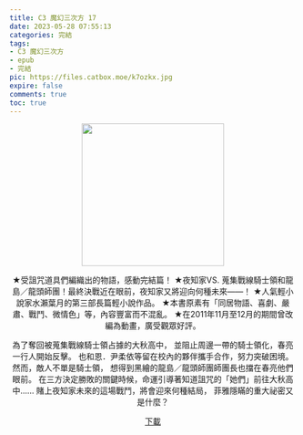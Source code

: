 ```yaml
---
title: C3 魔幻三次方 17
date: 2023-05-28 07:55:13
categories: 完結
tags:
- C3 魔幻三次方
- epub
- 完結
pic: https://files.catbox.moe/k7ozkx.jpg
expire: false
comments: true
toc: true
---
```


<div style="text-align:center" class="kratos-post-content">

<img width="250px" src="https://files.catbox.moe/k7ozkx.jpg">

<p>
★受詛咒道具們編織出的物語，感動完結篇！
★夜知家VS. 蒐集戰線騎士領和龍島／龍頭師團！最終決戰近在眼前，夜知家又將迎向何種未來——！
★人氣輕小說家水瀨葉月的第三部長篇輕小說作品。
★本書原素有「同居物語、喜劇、嚴肅、戰鬥、微情色」等，內容豐富而不混亂。
★在2011年11月至12月的期間曾改編為動畫，廣受觀眾好評。

為了奪回被蒐集戰線騎士領占據的大秋高中，
並阻止周邊一帶的騎士領化，春亮一行人開始反擊。
也和恩．尹柔依等留在校內的夥伴攜手合作，努力突破困境。
然而，敵人不單是騎士領，
想得到黑繪的龍島／龍頭師團師團長也擋在春亮他們眼前。
在三方決定勝敗的關鍵時候，命運引導著知道詛咒的「她們」前往大秋高中……
賭上夜知家未來的這場戰鬥，將會迎來何種結局，
菲雅隱瞞的重大祕密又是什麼？
</p>

<p>
<a href="https://epubdatabase.azurewebsites.net/EBOOKS/EPUB/完結/C³ -魔幻三次方-/C³ -魔幻三次方- 17.epub?download=1">下載</a>
</p>

</div>